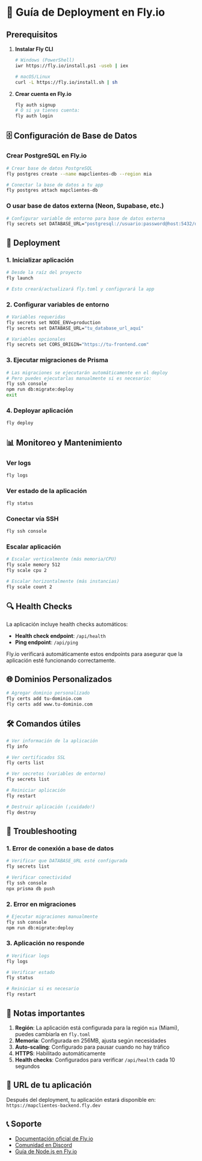 # 🚀 Guía de Deployment en Fly.io

## Prerequisitos

1. **Instalar Fly CLI**
   ```bash
   # Windows (PowerShell)
   iwr https://fly.io/install.ps1 -useb | iex
   
   # macOS/Linux
   curl -L https://fly.io/install.sh | sh
   ```

2. **Crear cuenta en Fly.io**
   ```bash
   fly auth signup
   # O si ya tienes cuenta:
   fly auth login
   ```

## 🗄️ Configuración de Base de Datos

### Crear PostgreSQL en Fly.io
```bash
# Crear base de datos PostgreSQL
fly postgres create --name mapclientes-db --region mia

# Conectar la base de datos a tu app
fly postgres attach mapclientes-db
```

### O usar base de datos externa (Neon, Supabase, etc.)
```bash
# Configurar variable de entorno para base de datos externa
fly secrets set DATABASE_URL="postgresql://usuario:password@host:5432/database"
```

## 🚀 Deployment

### 1. Inicializar aplicación
```bash
# Desde la raíz del proyecto
fly launch

# Esto creará/actualizará fly.toml y configurará la app
```

### 2. Configurar variables de entorno
```bash
# Variables requeridas
fly secrets set NODE_ENV=production
fly secrets set DATABASE_URL="tu_database_url_aquí"

# Variables opcionales
fly secrets set CORS_ORIGIN="https://tu-frontend.com"
```

### 3. Ejecutar migraciones de Prisma
```bash
# Las migraciones se ejecutarán automáticamente en el deploy
# Pero puedes ejecutarlas manualmente si es necesario:
fly ssh console
npm run db:migrate:deploy
exit
```

### 4. Deployar aplicación
```bash
fly deploy
```

## 📊 Monitoreo y Mantenimiento

### Ver logs
```bash
fly logs
```

### Ver estado de la aplicación
```bash
fly status
```

### Conectar vía SSH
```bash
fly ssh console
```

### Escalar aplicación
```bash
# Escalar verticalmente (más memoria/CPU)
fly scale memory 512
fly scale cpu 2

# Escalar horizontalmente (más instancias)
fly scale count 2
```

## 🔍 Health Checks

La aplicación incluye health checks automáticos:
- **Health check endpoint**: `/api/health`
- **Ping endpoint**: `/api/ping`

Fly.io verificará automáticamente estos endpoints para asegurar que la aplicación esté funcionando correctamente.

## 🌐 Dominios Personalizados

```bash
# Agregar dominio personalizado
fly certs add tu-dominio.com
fly certs add www.tu-dominio.com
```

## 🛠️ Comandos útiles

```bash
# Ver información de la aplicación
fly info

# Ver certificados SSL
fly certs list

# Ver secretos (variables de entorno)
fly secrets list

# Reiniciar aplicación
fly restart

# Destruir aplicación (¡cuidado!)
fly destroy
```

## 🔧 Troubleshooting

### 1. Error de conexión a base de datos
```bash
# Verificar que DATABASE_URL esté configurada
fly secrets list

# Verificar conectividad
fly ssh console
npx prisma db push
```

### 2. Error en migraciones
```bash
# Ejecutar migraciones manualmente
fly ssh console
npm run db:migrate:deploy
```

### 3. Aplicación no responde
```bash
# Verificar logs
fly logs

# Verificar estado
fly status

# Reiniciar si es necesario
fly restart
```

## 📝 Notas importantes

1. **Región**: La aplicación está configurada para la región `mia` (Miami), puedes cambiarla en `fly.toml`
2. **Memoria**: Configurada en 256MB, ajusta según necesidades
3. **Auto-scaling**: Configurado para pausar cuando no hay tráfico
4. **HTTPS**: Habilitado automáticamente
5. **Health checks**: Configurados para verificar `/api/health` cada 10 segundos

## 🎯 URL de tu aplicación

Después del deployment, tu aplicación estará disponible en:
`https://mapclientes-backend.fly.dev`

## 📞 Soporte

- [Documentación oficial de Fly.io](https://fly.io/docs/)
- [Comunidad en Discord](https://fly.io/discord)
- [Guía de Node.js en Fly.io](https://fly.io/docs/languages-and-frameworks/node/)
